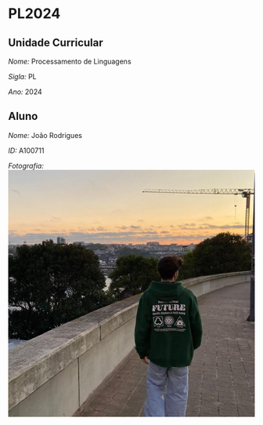 # PL2024

## Unidade Curricular

*Nome:* Processamento de Linguagens

*Sigla:* PL

*Ano:* 2024

## Aluno

*Nome:* João Rodrigues

*ID:* A100711

*Fotografia:*
![Fotografia do aluno](a100711.jpg)
